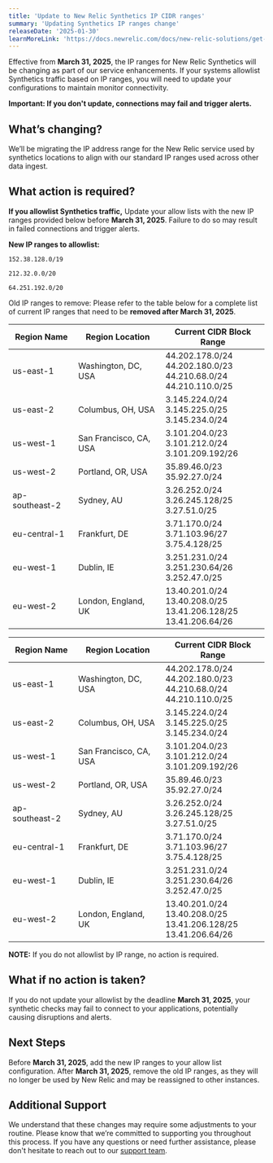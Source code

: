 ```yaml
---
title: 'Update to New Relic Synthetics IP CIDR ranges'
summary: 'Updating Synthetics IP ranges change'
releaseDate: '2025-01-30'
learnMoreLink: 'https://docs.newrelic.com/docs/new-relic-solutions/get-started/networks/#synthetics' 
---
```


Effective from **March 31, 2025**, the IP ranges for New Relic Synthetics will be changing as part of our service enhancements. If your systems allowlist Synthetics traffic based on IP ranges, you will need to update your configurations to maintain monitor connectivity.

**Important: If you don't update, connections may fail and trigger alerts.**

## What’s changing? 
We’ll be migrating the IP address range for the New Relic service used by synthetics locations to align with our standard IP ranges used across other data ingest. 

## What action is required? 

**If you allowlist Synthetics traffic,** Update your allow lists with the new IP ranges provided below before **March 31, 2025**. Failure to do so may result in failed connections and trigger alerts.

**New IP ranges to allowlist:**

`152.38.128.0/19`

`212.32.0.0/20`

`64.251.192.0/20`

Old IP ranges to remove: Please refer to the table below for a complete list of current IP ranges that need to be **removed after March 31, 2025**.

<table>
  <thead>
    <tr>
      <th>Region Name</th>
      <th>Region Location</th>
      <th>Current CIDR Block Range</th>
    </tr>
  </thead>
  <tbody>
    <tr>
      <td>us-east-1</td>
      <td>Washington, DC, USA</td>
      <td>44.202.178.0/24 <br>44.202.180.0/23 <br> 44.210.68.0/24 <br> 44.210.110.0/25</td>
    </tr>
    <tr>
      <td>us-east-2</td>
      <td>Columbus, OH, USA</td>
      <td>3.145.224.0/24 <br> 3.145.225.0/25 <br> 3.145.234.0/24</td>
    </tr>
      <tr>
        <td>us-west-1</td>
        <td>San Francisco, CA, USA</td>
        <td>3.101.204.0/23 <br> 3.101.212.0/24 <br> 3.101.209.192/26</td>
    </tr>
      <tr>
        <td>us-west-2</td>
        <td>Portland, OR, USA</td>
        <td>35.89.46.0/23 <br> 35.92.27.0/24</td>
      </tr>
        <tr>
          <td>ap-southeast-2</td>
          <td>Sydney, AU</td>
          <td>3.26.252.0/24 <br> 3.26.245.128/25 <br> 3.27.51.0/25</td>
      </tr>
        <tr>
          <td>eu-central-1</td>
          <td>Frankfurt, DE</td>
          <td>3.71.170.0/24 <br> 3.71.103.96/27 <br> 3.75.4.128/25</td>
        </tr>
          <tr>
            <td>eu-west-1</td>
            <td>Dublin, IE</td>
            <td>3.251.231.0/24 <br> 3.251.230.64/26 <br> 3.252.47.0/25</td>
          </tr>
            <tr>
              <td>eu-west-2</td>
              <td>London, England, UK</td>
              <td>13.40.201.0/24 <br> 13.40.208.0/25 <br> 13.41.206.128/25 <br> 13.41.206.64/26</td>
            </tr>
  </tbody>
</table>

| Region Name    | Region Location        | Current CIDR Block Range                                       |
|----------------|------------------------|----------------------------------------------------------------|
| us-east-1      | Washington, DC, USA    | 44.202.178.0/24 <br> 44.202.180.0/23 <br> 44.210.68.0/24 <br> 44.210.110.0/25 |
| us-east-2      | Columbus, OH, USA      | 3.145.224.0/24 <br> 3.145.225.0/25 <br> 3.145.234.0/24                        |
| us-west-1      | San Francisco, CA, USA | 3.101.204.0/23 <br> 3.101.212.0/24 <br> 3.101.209.192/26                      |
| us-west-2      | Portland, OR, USA      | 35.89.46.0/23 <br> 35.92.27.0/24                                              |
| ap-southeast-2 | Sydney, AU           | 3.26.252.0/24 <br> 3.26.245.128/25 <br> 3.27.51.0/25                          |
| eu-central-1   | Frankfurt, DE      | 3.71.170.0/24 <br> 3.71.103.96/27 <br> 3.75.4.128/25                          |
| eu-west-1      | Dublin, IE          | 3.251.231.0/24 <br> 3.251.230.64/26 <br>  3.252.47.0/25                       |
| eu-west-2      | London, England, UK  | 13.40.201.0/24 <br> 13.40.208.0/25 <br> 13.41.206.128/25 <br>  13.41.206.64/26 |

**NOTE:** If you do not allowlist by IP range, no action is required.

## What if no action is taken?

If you do not update your allowlist by the deadline **March 31, 2025**, your synthetic checks may fail to connect to your applications, potentially causing disruptions and alerts.

## Next Steps

Before **March 31, 2025**,  add the new IP ranges to your allow list configuration.
After **March 31, 2025**, remove the old IP ranges, as they will no longer be used by New Relic and may be reassigned to other instances.

## Additional Support

We understand that these changes may require some adjustments to your routine. Please know that we’re committed to supporting you throughout this process. If you have any questions or need further assistance, please don't hesitate to reach out to our [support team](https://support.newrelic.com/s/).